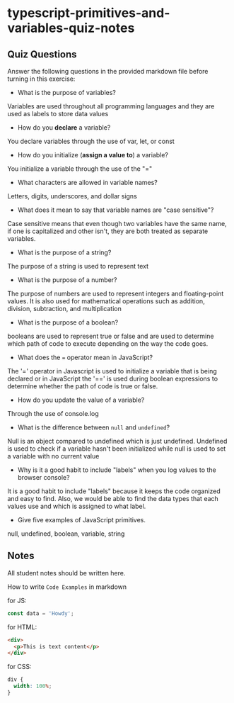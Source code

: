 # typescript-primitives-and-variables-quiz-notes

## Quiz Questions

Answer the following questions in the provided markdown file before turning in this exercise:

- What is the purpose of variables?

Variables are used throughout all programming languages and they are used as labels to store data values

- How do you **declare** a variable?

You declare variables through the use of var, let, or const

- How do you initialize (**assign a value to**) a variable?

You initialize a variable through the use of the "="

- What characters are allowed in variable names?

Letters, digits, underscores, and dollar signs

- What does it mean to say that variable names are "case sensitive"?

Case sensitive means that even though two variables have the same name, if one is capitalized and other isn't, they are both treated as separate variables.

- What is the purpose of a string?

The purpose of a string is used to represent text

- What is the purpose of a number?

The purpose of numbers are used to represent integers and floating-point values. It is also used for mathematical operations such as addition, division, subtraction, and multiplication

- What is the purpose of a boolean?

booleans are used to represent true or false and are used to determine which path of code to execute depending on the way the code goes.

- What does the `=` operator mean in JavaScript?

The '=' operator in Javascript is used to initialize a variable that is being declared or in JavaScript the '==' is used during boolean expressions to determine whether the path of code is true or false.

- How do you update the value of a variable?

Through the use of console.log

- What is the difference between `null` and `undefined`?

Null is an object compared to undefined which is just undefined. Undefined is used to check if a variable hasn't been initialized while null is used to set a variable with no current value

- Why is it a good habit to include "labels" when you log values to the browser console?

It is a good habit to include "labels" because it keeps the code organized and easy to find. Also, we would be able to find the data types that each values use and which is assigned to what label.

- Give five examples of JavaScript primitives.

null, undefined, boolean, variable, string

## Notes

All student notes should be written here.

How to write `Code Examples` in markdown

for JS:

```javascript
const data = 'Howdy';
```

for HTML:

```html
<div>
  <p>This is text content</p>
</div>
```

for CSS:

```css
div {
  width: 100%;
}
```
